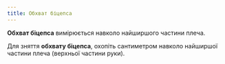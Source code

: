 ```yaml
---
title: Обхват біцепса
---
```


**Обхват біцепса** вимірюється навколо найширшого частини плеча.

Для зняття **обхвату біцепса**, охопіть сантиметром навколо найширшої частини плеча (верхньої частини руки).
